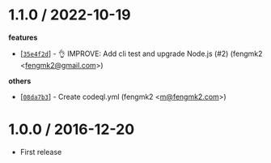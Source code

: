 
1.1.0 / 2022-10-19
==================

**features**
  * [[`35e4f2d`](http://github.com/node-modules/http-doctor/commit/35e4f2db1298411e5094f77989f313db6fcf77d6)] - 👌 IMPROVE: Add cli test and upgrade Node.js (#2) (fengmk2 <<fengmk2@gmail.com>>)

**others**
  * [[`08da7b3`](http://github.com/node-modules/http-doctor/commit/08da7b3cb6ebbb318ff69ce6b0c9f4fbb1a070ac)] - Create codeql.yml (fengmk2 <<m@fengmk2.com>>)

1.0.0 / 2016-12-20
==================

  * First release
